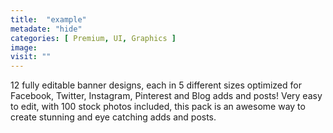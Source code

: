 ```yaml
---
title:  "example"
metadate: "hide"
categories: [ Premium, UI, Graphics ]
image: 
visit: ""
---
```

12 fully editable banner designs, each in 5 different sizes optimized for Facebook, Twitter, Instagram, Pinterest and Blog adds and posts! Very easy to edit, with 100 stock photos included, this pack is an awesome way to create stunning and eye catching adds and posts.